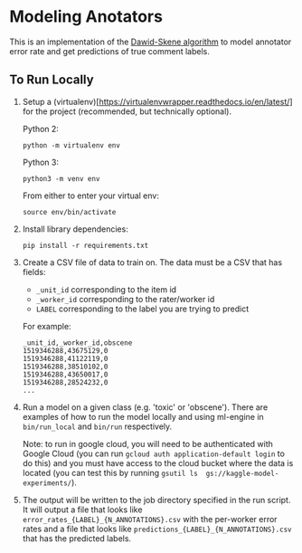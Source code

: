 # Modeling Anotators

This is an implementation of the [Dawid-Skene algorithm](http://crowdsourcing-class.org/readings/downloads/ml/EM.pdf) to model annotator error rate and get predictions of true comment labels.

## To Run Locally

1.  Setup a (virtualenv)[https://virtualenvwrapper.readthedocs.io/en/latest/] for
    the project (recommended, but technically optional).

    Python 2:

    ```
    python -m virtualenv env
    ```

    Python 3:

    ```
    python3 -m venv env
    ```

    From either to enter your virtual env:

    ```shell
    source env/bin/activate
    ```

2.  Install library dependencies:

    ```shell
    pip install -r requirements.txt
    ```

3.  Create a CSV file of data to train on. The data must be a CSV that has fields:
    * `_unit_id` corresponding to the item id
    * `_worker_id` corresponding to the rater/worker id
    * `LABEL` corresponding to the label you are trying to predict

    For example:
    ```
    _unit_id,_worker_id,obscene
    1519346288,43675129,0
    1519346288,41122119,0
    1519346288,38510102,0
    1519346288,43650017,0
    1519346288,28524232,0
    ...
    ```

4.  Run a model on a given class (e.g. 'toxic' or 'obscene'). There are examples
    of how to run the model locally and using ml-engine in `bin/run_local` and
    `bin/run` respectively.

    Note: to run in google cloud, you will need to be authenticated with
    Google Cloud (you can run `gcloud auth application-default login` to do
    this) and you must have access to the cloud bucket where the data is located
    (you can test this by running `gsutil ls  gs://kaggle-model-experiments/`).

5. The output will be written to the job directory specified in the run script.
It will output a file that looks like `error_rates_{LABEL}_{N_ANNOTATIONS}.csv`
with the per-worker error rates and a file that looks like `predictions_{LABEL}_{N_ANNOTATIONS}.csv`
that has the predicted labels.